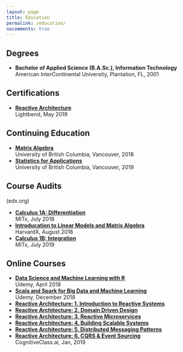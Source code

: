 ```yaml
---
layout: page
title: Education
permalink: /education/
nocomments: true
---
```


## Degrees
- **Bachelor of Applied Science (B.A.Sc.), Information Technology**
<br>American InterContinental University, Plantation, FL, 2001

## Certifications
- **[Reactive Architecture][14]**
<br> Lightbend, May 2019

## Continuing Education
- **[Matrix Algebra][4]**
<br>University of British Columbia, Vancouver, 2018
- **[Statistics for Applications][3]**
<br>University of British Columbia, Vancouver, 2019

## Course Audits
(edx.org)
- **[Calculus 1A: Differentiation][1]**
<br> MITx, July 2018
- **[Introducation to Linear Models and Matrix Algebra][2]**
<br> HarvardX, August 2018
- **[Calculus 1B: Integration][13]**
<br> MITx, July 2019

## Online Courses
- **[Data Science and Machine Learning with R][5]**
<br> Udemy, April 2018
- **[Scala and Spark for Big Data and Machine Learning][6]**
<br> Udemy, December 2018
- **[Reactive Architecture: 1. Introduction to Reactive Systems][7]**
- **[Reactive Architecture: 2. Domain Driven Design][8]**
- **[Reactive Architecture: 3. Reactive Microservices][9]**
- **[Reactive Architecture: 4. Building Scalable Systems][10]**
- **[Reactive Architecture: 5. Distributed Messaging Patterns][11]**
- **[Reactive Architecture: 6. CQRS & Event Sourcing][12]**
<br> CognitiveClass.ai, Jan, 2019

[1]: https://www.edx.org/course/calculus-1a-differentiation-2
[2]: https://www.edx.org/course/introduction-to-linear-models-and-matrix-algebra
[3]: https://courses.students.ubc.ca/cs/courseschedule?pname=subjarea&tname=subj-course&dept=STAT&course=200
[4]: https://courses.students.ubc.ca/cs/courseschedule?pname=subjarea&tname=subj-course&dept=MATH&course=221
[5]: https://www.udemy.com/certificate/UC-L5IABJPY/
[6]: https://www.udemy.com/certificate/UC-CN709PWF/
[7]: https://courses.cognitiveclass.ai/certificates/66cc82eaf4b345cb8ecadfeeab3f1fd3
[8]: https://courses.cognitiveclass.ai/certificates/34d123c37f9a4a109cae1d4c4ee8e60a
[9]: https://courses.cognitiveclass.ai/certificates/9c2cfbaf8516497abd798d304570b045
[10]: https://courses.cognitiveclass.ai/certificates/62601d53460b4adfa6eb2fe440f4e931
[11]: https://courses.cognitiveclass.ai/certificates/acfc73f569da41c9af532e08bf8bc6d0
[12]: https://courses.cognitiveclass.ai/certificates/cc8efc06ec9041c2bc8858e04bce4dde
[13]: https://www.edx.org/course/calculus-1b-integration-2
[14]: https://lightbend.mettl.com/applicant/result/download-certificate?key=BBzVGObHU5KF%2BCmESSfC%2Bw%3D%3D
